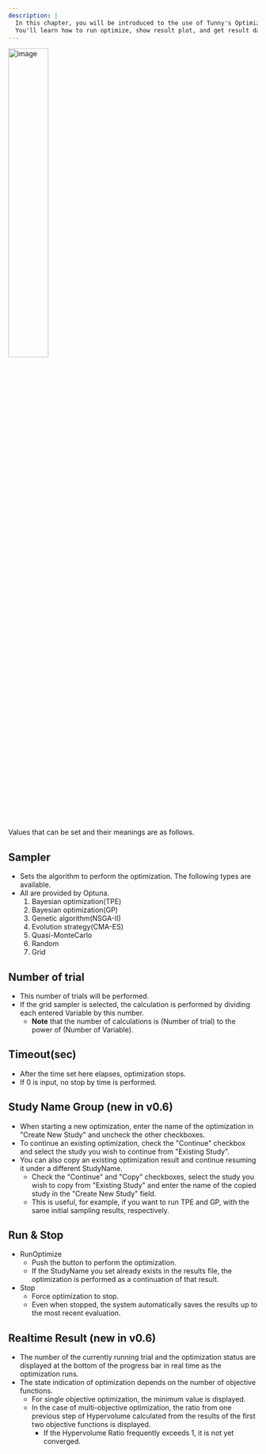 ```yaml
---
description: |
  In this chapter, you will be introduced to the use of Tunny's Optimization window.
  You'll learn how to run optimize, show result plot, and get result data into grasshopper.
---
```


<img width="40%" alt="image" src="https://user-images.githubusercontent.com/23289252/208361871-3e0ca7bf-0d49-4712-ba79-bd7fb15e0184.png">

Values that can be set and their meanings are as follows.

## Sampler

- Sets the algorithm to perform the optimization. The following types are
  available.
- All are provided by Optuna.
  1. Bayesian optimization(TPE)
  2. Bayesian optimization(GP)
  3. Genetic algorithm(NSGA-II)
  4. Evolution strategy(CMA-ES)
  5. Quasi-MonteCarlo
  6. Random
  7. Grid

## Number of trial

- This number of trials will be performed.
- If the grid sampler is selected, the calculation is performed by dividing each
  entered Variable by this number.
  - **Note** that the number of calculations is (Number of trial) to the power
    of (Number of Variable).

## Timeout(sec)

- After the time set here elapses, optimization stops.
- If 0 is input, no stop by time is performed.

## Study Name Group **(new in v0.6)**

- When starting a new optimization, enter the name of the optimization in
  "Create New Study" and uncheck the other checkboxes.
- To continue an existing optimization, check the "Continue" checkbox and select
  the study you wish to continue from "Existing Study".
- You can also copy an existing optimization result and continue resuming it
  under a different StudyName.
  - Check the "Continue" and "Copy" checkboxes, select the study you wish to
    copy from "Existing Study" and enter the name of the copied study in the
    "Create New Study" field.
  - This is useful, for example, if you want to run TPE and GP, with the same
    initial sampling results, respectively.

## Run & Stop

- RunOptimize
  - Push the button to perform the optimization.
  - If the StudyName you set already exists in the results file, the
    optimization is performed as a continuation of that result.
- Stop
  - Force optimization to stop.
  - Even when stopped, the system automatically saves the results up to the most
    recent evaluation.

## Realtime Result **(new in v0.6)**

- The number of the currently running trial and the optimization status are
  displayed at the bottom of the progress bar in real time as the optimization
  runs.
- The state indication of optimization depends on the number of objective
  functions.
  - For single objective optimization, the minimum value is displayed.
  - In the case of multi-objective optimization, the ratio from one previous
    step of Hypervolume calculated from the results of the first two objective
    functions is displayed.
    - If the Hypervolume Ratio frequently exceeds 1, it is not yet converged.
